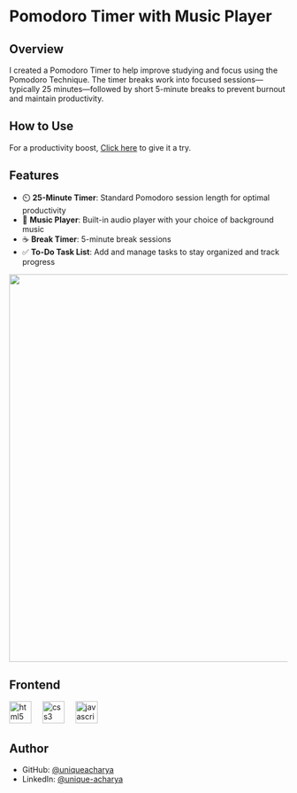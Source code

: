 # Pomodoro Timer with Music Player

## Overview
I created a Pomodoro Timer to help improve studying and focus using the Pomodoro Technique. The timer breaks work into focused sessions—typically 25 minutes—followed by short 5-minute breaks to prevent burnout and maintain productivity.

## How to Use
For a productivity boost, [Click here](https://thatnepalidev.github.io/pomodoro/) to give it a try.
 
## Features
- ⏲️ **25-Minute Timer**: Standard Pomodoro session length for optimal productivity
- 🎵 **Music Player**: Built-in audio player with your choice of background music
- ☕ **Break Timer**: 5-minute break sessions
- ✅ **To-Do Task List**: Add and manage tasks to stay organized and track progress

<img width="700" src="https://github.com/user-attachments/assets/83732711-c0e5-4037-b14f-702df44dc419">

## Frontend
<div align="left">
  <img src="https://cdn.jsdelivr.net/gh/devicons/devicon/icons/html5/html5-original.svg" height="40" alt="html5 logo"  />
  <img width="12" />
  <img src="https://cdn.jsdelivr.net/gh/devicons/devicon/icons/css3/css3-original.svg" height="40" alt="css3 logo"  />
  <img width="12" />
  <img src="https://cdn.jsdelivr.net/gh/devicons/devicon/icons/javascript/javascript-original.svg" height="40" alt="javascript logo"  />
  <img width="12" />
</div>

## Author
- GitHub: [@uniqueacharya](https://github.com/uniqueacharya)
- LinkedIn: [@unique-acharya](https://linkedin.com/in/unique-acharya)
